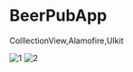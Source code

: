 # BeerPubApp

ColllectionView,Alamofire,UIkit

![1](https://user-images.githubusercontent.com/77058534/145063498-868dfab2-ea65-4d30-ad19-f9e6dae3dd49.png) ![2](https://user-images.githubusercontent.com/77058534/145063525-28d0c109-6ea6-4a98-8465-1f399b86d33f.png)

